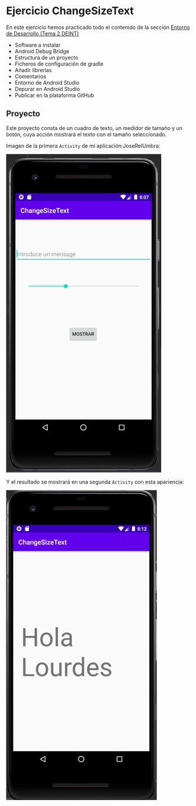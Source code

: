 # Ejercicio ChangeSizeText

En este ejercicio hemos practicado todo el contenido de la sección [Entorno de Desarrollo (Tema 2 DEINT)](https://moronlu18.com/wordpress/courses/deint/1960/)
* Software a instalar
* Android Debug Bridge
* Estructura de un proyecto
* Ficheros de configuración de gradle
* Añadir librerías
* Comentarios
* Entorno de Android Studio
* Depurar en Android Studio
* Publicar en la plataforma GitHub

## Proyecto
Este proyecto consta de un cuadro de texto, un medidor de tamaño y un botón, cuya acción mostrará el texto con el tamaño seleccionado.

Imagen de la primera <code>Activity</code> de mi aplicación:JoseRelUmbra: 

<img src="https://raw.githubusercontent.com/JoseRelUmbra/ChangeSizeText/master/Readme/img.png"/>

Y el resultado se mostrará en una segunda <code>Activity</code> con esta apariencia: 

<img
src="https://raw.githubusercontent.com/JoseRelUmbra/ChangeSizeText/master/Readme/img_1.png"
/>
